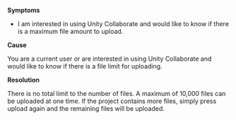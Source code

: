 

**Symptoms**


- I am interested in using Unity Collaborate and would like to know if there is a maximum file amount to upload.



**Cause**



You are a current user or are interested in using Unity Collaborate and would like to know if there is a file limit for uploading.



**Resolution**



There is no total limit to the number of files. A maximum of 10,000 files can be uploaded at one time. If the project contains more files, simply press upload again and the remaining files will be uploaded.

